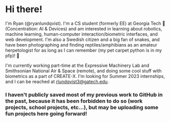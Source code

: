 # Hi there! 

I'm Ryan (@ryanlundqvist). I'm a CS student (formerly EE) at Georgia Tech 🐝 (Concentration: AI & Devices) and am interested in learning about robotics, machine learning, human-computer interaction/biometric interfaces, and web development. I'm also a Swedish citizen and a big fan of snakes, and have been photographing and finding reptiles/amphibians as an amateur herpetologist for as long as I can remember (my pet carpet python is in my pfp)! 🐍

I'm currently working part-time at the Expressive Machinery Lab and Smithsonian National Air & Space (remote), and doing some cool
stuff with biometrics as a part of CREATE-X. I'm looking for Summer 2023 internships, and I can be reached at rlundqvist3@gatech.edu.

### __I haven't publicly saved most of my previous work to GitHub in the past, because it has been forbidden to do so (work projects, school projects, etc...), but may be uploading some fun projects here going forward!__

<!---
RlundqvistJr/RlundqvistJr is a ✨ special ✨ repository because its `README.md` (this file) appears on your GitHub profile.
You can click the Preview link to take a look at your changes.
--->
